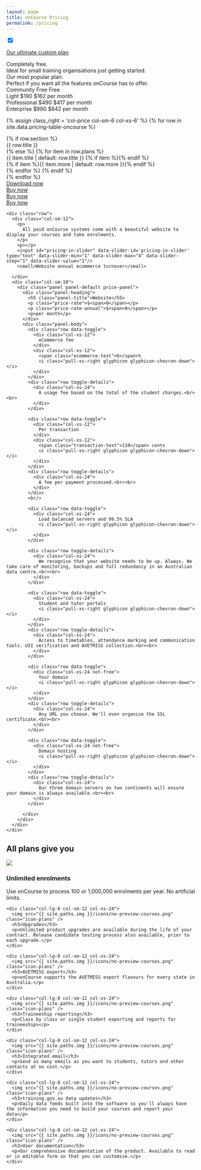 ```yaml
---
layout: page
title: onCourse Pricing
permalink: /pricing
---
```


<input id="annual-toggle" checked data-toggle="toggle" data-on="Monthly" data-off="Annual" data-onstyle="primary" data-offstyle="info" type="checkbox">


<div class="clearfix pricing-container">

  <p class="pull-xs-right">
    <a role="button" href="{{base}}/pricing/ultimate" class="btn btn-secondary">Our ultimate custom plan</a>
  </p>

  <div class="row row-item row-simple-text">
    <div class="col-price col-sm-6 col-xs-6 col-item-1">
      Completely free.
    </div>
    <div class="col-price col-sm-6 col-xs-6 col-item-2">
      Ideal for small training organisations just getting started.
    </div>
    <div class="col-price col-sm-6 col-xs-6 col-item-3">
      Our most popular plan.
    </div>
    <div class="col-price col-sm-6 col-xs-6 col-item-4">
      Perfect if you want all the features onCourse has to offer.
    </div>
  </div>

  <div class="row row-item row-price-block">
    <div class="col-price col-sm-6 col-xs-6 col-item-1">
      <span class="col-label">Community</span>
      <span class="price-rate">Free</span>
      <span class="price-rate-annual">Free</span>
      <span class="col-text">&nbsp;</span>
    </div>
    <div class="col-price col-sm-6 col-xs-6 col-item-2 item-highlight">
      <span class="col-label">Light</span>
      <span class="price-rate">$190</span>
      <span class="price-rate-annual">$162</span>
      <span class="col-text">per month</span>
    </div>
    <div class="col-price col-sm-6 col-xs-6 col-item-3">
      <span class="col-label">Professional</span>
      <span class="price-rate">$490</span>
      <span class="price-rate-annual">$417</span>
      <span class="col-text">per month</span>
    </div>
    <div class="col-price col-sm-6 col-xs-6 col-item-4">
      <span class="col-label">Enterprise</span>
      <span class="price-rate">$990</span>
      <span class="price-rate-annual">$842</span>
      <span class="col-text">per month</span>
    </div>
  </div>

{% assign class_right = 'col-price col-sm-6 col-xs-6' %}
{% for row in site.data.pricing-table-oncourse %}
  <div class="row row-item row-details row-item-{{ forloop.index }}">
    {% if row.section %}
      <div class="{{ class_right }} col-item-{{ forloop.index }} highlight">{{ row.title }}</div>
    {% else %}
      {% for item in row.plans %}
        <div class="{{ class_right }} col-item-{{ forloop.index }}">
          <span class="col-desc{% unless item %} has-no-plan{% endunless %}">
            {{ item.title | default: row.title }}
            {% if item %}<i class="glyphicon glyphicon-chevron-down"></i>{% endif %}
          </span>
          <div class="plan-details">
            {% if item %}{{ item.more | default: row.more }}{% endif %}
          </div>
        </div>
      {% endfor %}
    {% endif %}
  </div>
{% endfor %}

  <div class="row row-item">
    <div class="col-price col-sm-6 col-xs-6 col-item-1">
      <a role="button" href="{{base}}/download" class="btn btn-secondary">Download now</a>
    </div>
    <div class="col-price col-sm-6 col-xs-6 col-item-2 item-highlight">
      <a role="button" href="{{base}}/buy" class="btn btn-primary">Buy now</a>
    </div>
    <div class="col-price col-sm-6 col-xs-6 col-item-3">
      <a role="button" href="{{base}}/buy" class="btn btn-primary">Buy now</a>
    </div>
    <div class="col-price col-sm-6 col-xs-6 col-item-4">
      <a role="button" href="{{base}}/buy" class="btn btn-primary">Buy now</a>
    </div>
  </div>



  <div class="pricing-calculation">

    <div class="row">
      <div class="col-sm-12">
        <p>
          All paid onCourse systems come with a beautiful website to display your courses and take enrolments.
        </p>
        <p></p>
        <input id="pricing-in-slider" data-slider-id='pricing-in-slider' type="text" data-slider-min="1" data-slider-max="4" data-slider-step="1" data-slider-value="1"/>
        <small>Website annual ecommerce turnover</small>

      </div>
      <div class="col-sm-10">
        <div class="panel panel-default price-panel">
          <div class="panel-heading">
            <h5 class="panel-title">Website</h5>
            <p class="price-rate">$<span>0</span></p>
            <p class="price-rate-annual">$<span>0</span></p>
            <p>per month</p>
          </div>
          <div class="panel-body">
            <div class="row data-toggle">
              <div class="col-xs-12">
                eCommerce fee
              </div>
              <div class="col-xs-12">
                <span class="ecommerce-text">6</span>%
                <i class="pull-xs-right glyphicon glyphicon-chevron-down"></i>
              </div>
            </div>
            <div class="row toggle-details">
              <div class="col-xs-24">
                A usage fee based on the total of the student charges.<br><br>
              </div>
            </div>

            <div class="row data-toggle">
              <div class="col-xs-12">
                Per transaction
              </div>
              <div class="col-xs-12">
                <span class="transaction-text">110</span> cents
                <i class="pull-xs-right glyphicon glyphicon-chevron-down"></i>
              </div>
            </div>
            <div class="row toggle-details">
              <div class="col-xs-24">
                A fee per payment processed.<br><br>
              </div>
            </div>
            <br/>

            <div class="row data-toggle">
              <div class="col-xs-24">
                Load balanced servers and 99.5% SLA
                <i class="pull-xs-right glyphicon glyphicon-chevron-down"></i>
              </div>
            </div>

            <div class="row toggle-details">
              <div class="col-xs-24">
                We recognise that your website needs to be up. Always. We take care of monitoring, backups and full redundancy in an Australian data centre.<br><br>
              </div>
            </div>

            <div class="row data-toggle">
              <div class="col-xs-24">
                Student and tutor portals
                <i class="pull-xs-right glyphicon glyphicon-chevron-down"></i>
              </div>
            </div>
            <div class="row toggle-details">
              <div class="col-xs-24">
                Access to timetables, attendance marking and communication tools. USI verification and AVETMISS collection.<br><br>
              </div>
            </div>

            <div class="row data-toggle">
              <div class="col-xs-24 not-free">
                Your domain
                <i class="pull-xs-right glyphicon glyphicon-chevron-down"></i>
              </div>
            </div>
            <div class="row toggle-details">
              <div class="col-xs-24">
                Any URL you choose. We'll even organise the SSL certificate.<br><br>
              </div>
            </div>

            <div class="row data-toggle">
              <div class="col-xs-24 not-free">
                Domain hosting
                <i class="pull-xs-right glyphicon glyphicon-chevron-down"></i>
              </div>
            </div>
            <div class="row toggle-details">
              <div class="col-xs-24">
                Our three domain servers on two continents will ensure your domain is always available.<br><br>
              </div>
            </div>

          </div>
        </div>
      </div>
    </div>

  </div>

</div>

<div class="clearfix plans-support">
  <h2 class="text-xs-center">All plans give you</h2>
  <div class="row text-xs-center">
    <div class="col-lg-8 col-sm-12 col-xs-24">
      <img src="{{ site.paths.img }}/icons/no-preview-courses.png" class="icon-plans" />
      <h3>Unlimited enrolments</h3>
      <p>Use onCourse to process 100 or 1,000,000 enrolments per year. No artificial limits.</p>
    </div>

    <div class="col-lg-8 col-sm-12 col-xs-24">
      <img src="{{ site.paths.img }}/icons/no-preview-courses.png" class="icon-plans" />
      <h3>Upgrades</h3>
      <p>Unlimited product upgrades are available during the life of your contract. Release candidate testing process also available, prior to each upgrade.</p>
    </div>

    <div class="col-lg-8 col-sm-12 col-xs-24">
      <img src="{{ site.paths.img }}/icons/no-preview-courses.png" class="icon-plans" />
      <h3>AVETMISS export</h3>
      <p>onCourse supports the AVETMISS export flavours for every state in Australia.</p>
    </div>

    <div class="col-lg-8 col-sm-12 col-xs-24">
      <img src="{{ site.paths.img }}/icons/no-preview-courses.png" class="icon-plans" />
      <h3>Traineeship reporting</h3>
      <p>Class by class or single student exporting and reports for traineeships</p>
    </div>

    <div class="col-lg-8 col-sm-12 col-xs-24">
      <img src="{{ site.paths.img }}/icons/no-preview-courses.png" class="icon-plans" />
      <h3>Integrated email</h3>
      <p>Send as many emails as you want to students, tutors and other contacts at no cost.</p>
    </div>

    <div class="col-lg-8 col-sm-12 col-xs-24">
      <img src="{{ site.paths.img }}/icons/no-preview-courses.png" class="icon-plans" />
      <h3>training.gov.au data updates</h3>
      <p>Daily data feeds built into the software so you'll always have the information you need to build your courses and report your data</p>
    </div>

    <div class="col-lg-8 col-sm-12 col-xs-24">
      <img src="{{ site.paths.img }}/icons/no-preview-courses.png" class="icon-plans" />
      <h3>User documentation</h3>
      <p>Our comprehensive documentation of the product. Available to read or in editable form so that you can customise.</p>
    </div>
  </div>
</div>